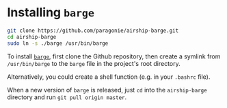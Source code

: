 # Installing `barge`

```sh
git clone https://github.com/paragonie/airship-barge.git
cd airship-barge
sudo ln -s ./barge /usr/bin/barge
```

To install [`barge`](https://github.com/paragonie/airship-barge), first clone
the Github repository, then create a symlink from `/usr/bin/barge` to the
`barge` file in the project's root directory.

Alternatively, you could create a shell function (e.g. in your `.bashrc` file).

When a new version of `barge` is released, just `cd` into the `airship-barge`
directory and run `git pull origin master`.
